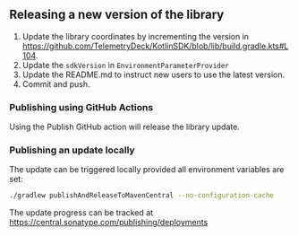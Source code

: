 ## Releasing a new version of the library

1. Update the library coordinates by incrementing the version in https://github.com/TelemetryDeck/KotlinSDK/blob/lib/build.gradle.kts#L104.
2. Update the `sdkVersion` in `EnvironmentParameterProvider`
3. Update the README.md to instruct new users to use the latest version.
4. Commit and push.

### Publishing using GitHub Actions

Using the Publish GitHub action will release the library update.

### Publishing an update locally

The update can be triggered locally provided all environment variables are set:

```bash
./gradlew publishAndReleaseToMavenCentral --no-configuration-cache
```

The update progress can be tracked at https://central.sonatype.com/publishing/deployments